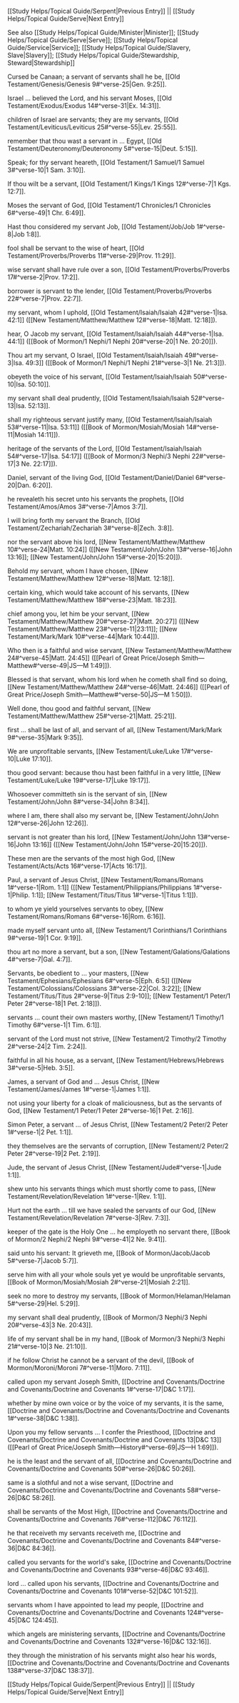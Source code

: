 [[Study Helps/Topical Guide/Serpent|Previous Entry]]  ||  [[Study Helps/Topical Guide/Serve|Next Entry]]

 See also [[Study Helps/Topical Guide/Minister|Minister]]; [[Study Helps/Topical Guide/Serve|Serve]]; [[Study Helps/Topical Guide/Service|Service]]; [[Study Helps/Topical Guide/Slavery, Slave|Slavery]]; [[Study Helps/Topical Guide/Stewardship, Steward|Stewardship]]

 Cursed be Canaan; a servant of servants shall he be, [[Old Testament/Genesis/Genesis 9#^verse-25|Gen. 9:25]].

 Israel ... believed the Lord, and his servant Moses, [[Old Testament/Exodus/Exodus 14#^verse-31|Ex. 14:31]].

 children of Israel are servants; they are my servants, [[Old Testament/Leviticus/Leviticus 25#^verse-55|Lev. 25:55]].

 remember that thou wast a servant in ... Egypt, [[Old Testament/Deuteronomy/Deuteronomy 5#^verse-15|Deut. 5:15]].

 Speak; for thy servant heareth, [[Old Testament/1 Samuel/1 Samuel 3#^verse-10|1 Sam. 3:10]].

 If thou wilt be a servant, [[Old Testament/1 Kings/1 Kings 12#^verse-7|1 Kgs. 12:7]].

 Moses the servant of God, [[Old Testament/1 Chronicles/1 Chronicles 6#^verse-49|1 Chr. 6:49]].

 Hast thou considered my servant Job, [[Old Testament/Job/Job 1#^verse-8|Job 1:8]].

 fool shall be servant to the wise of heart, [[Old Testament/Proverbs/Proverbs 11#^verse-29|Prov. 11:29]].

 wise servant shall have rule over a son, [[Old Testament/Proverbs/Proverbs 17#^verse-2|Prov. 17:2]].

 borrower is servant to the lender, [[Old Testament/Proverbs/Proverbs 22#^verse-7|Prov. 22:7]].

 my servant, whom I uphold, [[Old Testament/Isaiah/Isaiah 42#^verse-1|Isa. 42:1]] ([[New Testament/Matthew/Matthew 12#^verse-18|Matt. 12:18]]).

 hear, O Jacob my servant, [[Old Testament/Isaiah/Isaiah 44#^verse-1|Isa. 44:1]] ([[Book of Mormon/1 Nephi/1 Nephi 20#^verse-20|1 Ne. 20:20]]).

 Thou art my servant, O Israel, [[Old Testament/Isaiah/Isaiah 49#^verse-3|Isa. 49:3]] ([[Book of Mormon/1 Nephi/1 Nephi 21#^verse-3|1 Ne. 21:3]]).

 obeyeth the voice of his servant, [[Old Testament/Isaiah/Isaiah 50#^verse-10|Isa. 50:10]].

 my servant shall deal prudently, [[Old Testament/Isaiah/Isaiah 52#^verse-13|Isa. 52:13]].

 shall my righteous servant justify many, [[Old Testament/Isaiah/Isaiah 53#^verse-11|Isa. 53:11]] ([[Book of Mormon/Mosiah/Mosiah 14#^verse-11|Mosiah 14:11]]).

 heritage of the servants of the Lord, [[Old Testament/Isaiah/Isaiah 54#^verse-17|Isa. 54:17]] ([[Book of Mormon/3 Nephi/3 Nephi 22#^verse-17|3 Ne. 22:17]]).

 Daniel, servant of the living God, [[Old Testament/Daniel/Daniel 6#^verse-20|Dan. 6:20]].

 he revealeth his secret unto his servants the prophets, [[Old Testament/Amos/Amos 3#^verse-7|Amos 3:7]].

 I will bring forth my servant the Branch, [[Old Testament/Zechariah/Zechariah 3#^verse-8|Zech. 3:8]].

 nor the servant above his lord, [[New Testament/Matthew/Matthew 10#^verse-24|Matt. 10:24]] ([[New Testament/John/John 13#^verse-16|John 13:16]]; [[New Testament/John/John 15#^verse-20|15:20]]).

 Behold my servant, whom I have chosen, [[New Testament/Matthew/Matthew 12#^verse-18|Matt. 12:18]].

 certain king, which would take account of his servants, [[New Testament/Matthew/Matthew 18#^verse-23|Matt. 18:23]].

 chief among you, let him be your servant, [[New Testament/Matthew/Matthew 20#^verse-27|Matt. 20:27]] ([[New Testament/Matthew/Matthew 23#^verse-11|23:11]]; [[New Testament/Mark/Mark 10#^verse-44|Mark 10:44]]).

 Who then is a faithful and wise servant, [[New Testament/Matthew/Matthew 24#^verse-45|Matt. 24:45]] ([[Pearl of Great Price/Joseph Smith—Matthew#^verse-49|JS—M 1:49]]).

 Blessed is that servant, whom his lord when he cometh shall find so doing, [[New Testament/Matthew/Matthew 24#^verse-46|Matt. 24:46]] ([[Pearl of Great Price/Joseph Smith—Matthew#^verse-50|JS—M 1:50]]).

 Well done, thou good and faithful servant, [[New Testament/Matthew/Matthew 25#^verse-21|Matt. 25:21]].

 first ... shall be last of all, and servant of all, [[New Testament/Mark/Mark 9#^verse-35|Mark 9:35]].

 We are unprofitable servants, [[New Testament/Luke/Luke 17#^verse-10|Luke 17:10]].

 thou good servant: because thou hast been faithful in a very little, [[New Testament/Luke/Luke 19#^verse-17|Luke 19:17]].

 Whosoever committeth sin is the servant of sin, [[New Testament/John/John 8#^verse-34|John 8:34]].

 where I am, there shall also my servant be, [[New Testament/John/John 12#^verse-26|John 12:26]].

 servant is not greater than his lord, [[New Testament/John/John 13#^verse-16|John 13:16]] ([[New Testament/John/John 15#^verse-20|15:20]]).

 These men are the servants of the most high God, [[New Testament/Acts/Acts 16#^verse-17|Acts 16:17]].

 Paul, a servant of Jesus Christ, [[New Testament/Romans/Romans 1#^verse-1|Rom. 1:1]] ([[New Testament/Philippians/Philippians 1#^verse-1|Philip. 1:1]]; [[New Testament/Titus/Titus 1#^verse-1|Titus 1:1]]).

 to whom ye yield yourselves servants to obey, [[New Testament/Romans/Romans 6#^verse-16|Rom. 6:16]].

 made myself servant unto all, [[New Testament/1 Corinthians/1 Corinthians 9#^verse-19|1 Cor. 9:19]].

 thou art no more a servant, but a son, [[New Testament/Galations/Galations 4#^verse-7|Gal. 4:7]].

 Servants, be obedient to ... your masters, [[New Testament/Ephesians/Ephesians 6#^verse-5|Eph. 6:5]] ([[New Testament/Colossians/Colossians 3#^verse-22|Col. 3:22]]; [[New Testament/Titus/Titus 2#^verse-9|Titus 2:9-10]]; [[New Testament/1 Peter/1 Peter 2#^verse-18|1 Pet. 2:18]]).

 servants ... count their own masters worthy, [[New Testament/1 Timothy/1 Timothy 6#^verse-1|1 Tim. 6:1]].

 servant of the Lord must not strive, [[New Testament/2 Timothy/2 Timothy 2#^verse-24|2 Tim. 2:24]].

 faithful in all his house, as a servant, [[New Testament/Hebrews/Hebrews 3#^verse-5|Heb. 3:5]].

 James, a servant of God and ... Jesus Christ, [[New Testament/James/James 1#^verse-1|James 1:1]].

 not using your liberty for a cloak of maliciousness, but as the servants of God, [[New Testament/1 Peter/1 Peter 2#^verse-16|1 Pet. 2:16]].

 Simon Peter, a servant ... of Jesus Christ, [[New Testament/2 Peter/2 Peter 1#^verse-1|2 Pet. 1:1]].

 they themselves are the servants of corruption, [[New Testament/2 Peter/2 Peter 2#^verse-19|2 Pet. 2:19]].

 Jude, the servant of Jesus Christ, [[New Testament/Jude#^verse-1|Jude 1:1]].

 shew unto his servants things which must shortly come to pass, [[New Testament/Revelation/Revelation 1#^verse-1|Rev. 1:1]].

 Hurt not the earth ... till we have sealed the servants of our God, [[New Testament/Revelation/Revelation 7#^verse-3|Rev. 7:3]].

 keeper of the gate is the Holy One ... he employeth no servant there, [[Book of Mormon/2 Nephi/2 Nephi 9#^verse-41|2 Ne. 9:41]].

 said unto his servant: It grieveth me, [[Book of Mormon/Jacob/Jacob 5#^verse-7|Jacob 5:7]].

 serve him with all your whole souls yet ye would be unprofitable servants, [[Book of Mormon/Mosiah/Mosiah 2#^verse-21|Mosiah 2:21]].

 seek no more to destroy my servants, [[Book of Mormon/Helaman/Helaman 5#^verse-29|Hel. 5:29]].

 my servant shall deal prudently, [[Book of Mormon/3 Nephi/3 Nephi 20#^verse-43|3 Ne. 20:43]].

 life of my servant shall be in my hand, [[Book of Mormon/3 Nephi/3 Nephi 21#^verse-10|3 Ne. 21:10]].

 if he follow Christ he cannot be a servant of the devil, [[Book of Mormon/Moroni/Moroni 7#^verse-11|Moro. 7:11]].

 called upon my servant Joseph Smith, [[Doctrine and Covenants/Doctrine and Covenants/Doctrine and Covenants 1#^verse-17|D&C 1:17]].

 whether by mine own voice or by the voice of my servants, it is the same, [[Doctrine and Covenants/Doctrine and Covenants/Doctrine and Covenants 1#^verse-38|D&C 1:38]].

 Upon you my fellow servants ... I confer the Priesthood, [[Doctrine and Covenants/Doctrine and Covenants/Doctrine and Covenants 13|D&C 13]] ([[Pearl of Great Price/Joseph Smith—History#^verse-69|JS—H 1:69]]).

 he is the least and the servant of all, [[Doctrine and Covenants/Doctrine and Covenants/Doctrine and Covenants 50#^verse-26|D&C 50:26]].

 same is a slothful and not a wise servant, [[Doctrine and Covenants/Doctrine and Covenants/Doctrine and Covenants 58#^verse-26|D&C 58:26]].

 shall be servants of the Most High, [[Doctrine and Covenants/Doctrine and Covenants/Doctrine and Covenants 76#^verse-112|D&C 76:112]].

 he that receiveth my servants receiveth me, [[Doctrine and Covenants/Doctrine and Covenants/Doctrine and Covenants 84#^verse-36|D&C 84:36]].

 called you servants for the world's sake, [[Doctrine and Covenants/Doctrine and Covenants/Doctrine and Covenants 93#^verse-46|D&C 93:46]].

 lord ... called upon his servants, [[Doctrine and Covenants/Doctrine and Covenants/Doctrine and Covenants 101#^verse-52|D&C 101:52]].

 servants whom I have appointed to lead my people, [[Doctrine and Covenants/Doctrine and Covenants/Doctrine and Covenants 124#^verse-45|D&C 124:45]].

 which angels are ministering servants, [[Doctrine and Covenants/Doctrine and Covenants/Doctrine and Covenants 132#^verse-16|D&C 132:16]].

 they through the ministration of his servants might also hear his words, [[Doctrine and Covenants/Doctrine and Covenants/Doctrine and Covenants 138#^verse-37|D&C 138:37]].

[[Study Helps/Topical Guide/Serpent|Previous Entry]]  ||  [[Study Helps/Topical Guide/Serve|Next Entry]]